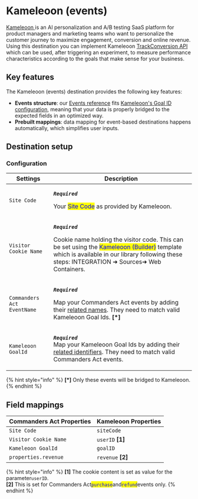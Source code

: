 # Kameleoon (events)

[Kameleoon ](https://www.kameleoon.com)is an AI personalization and A/B testing SaaS platform for product managers and marketing teams who want to personalize the customer journey to maximize engagement, conversion and online revenue. Using this destination you can implement Kameleoon [TrackConversion API](https://customers.kameleoon.com/apisdk/doc/#/TrackConversion/get\_apisdk\_trackConversion) which can be used, after triggering an experiment, to measure performance characteristics according to the goals that make sense for your business.

## Key features

The Kameleoon (events) destination provides the following key features:

* **Events structure**: our [Events reference](https://community.commandersact.com/platform-x/developers/tracking/events-reference) fits [Kameleoon's Goal ID configuration](https://help.kameleoon.com/manage-goals/), meaning that your data is properly bridged to the expected fields in an optimized way.
* **Prebuilt mappings**: data mapping for event-based destinations happens automatically, which simplifies user inputs.

## Destination setup

### Configuration

| Settings                   | Description                                                                                                                                                                                                                                                                                    |
| -------------------------- | ---------------------------------------------------------------------------------------------------------------------------------------------------------------------------------------------------------------------------------------------------------------------------------------------- |
| `Site Code`                | <p><em><strong><code>Required</code></strong></em></p><p>Your <mark style="color:blue;">Site Code</mark> as provided by Kameleoon.</p>                                                                                                                                                         |
| `Visitor Cookie Name`      | <p><em><strong><code>Required</code></strong></em></p><p>Cookie name holding the visitor code. This can be set using the <mark style="color:blue;">Kameleoon (Builder)</mark> template which is available in our library following these steps: INTEGRATION ➜ Sources➜ Web Containers.</p>     |
| `Commanders Act EventName` | <p><em><strong><code>Required</code></strong></em></p><p>Map your Commanders Act events by adding their <a href="https://community.commandersact.com/platform-x/developers/tracking/events-reference">related names</a>. They need to match valid Kameleoon Goal Ids. <strong>[*]</strong></p> |
| `Kameleoon GoalId`         | <p><em><strong><code>Required</code></strong></em><br><em><strong><code></code></strong></em>Map your Kameleoon Goal Ids by adding their <a href="https://help.kameleoon.com/manage-goals/">related identifiers</a>. They need to match valid Commanders Act events.</p>                       |

{% hint style="info" %}
**\[\*]** Only these events will be bridged to Kameleoon.
{% endhint %}

## Field mappings

| Commanders Act Properties | Kameleoon Properties |
| ------------------------- | -------------------- |
| `Site Code`               | `siteCode`           |
| `Visitor Cookie Name`     | `userID` **\[1]**    |
| `Kameleoon GoalId`        | `goalID`             |
| `properties.revenue`      | `revenue` **\[2]**   |

{% hint style="info" %}
**\[1]** The cookie content is set as value for the parameter`userID`.\
**\[2]** This is set for Commanders Act<mark style="color:blue;">`purchase`</mark>and<mark style="color:blue;">`refund`</mark>events only.
{% endhint %}

##
